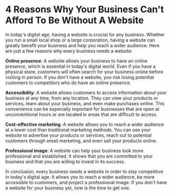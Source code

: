 # 4 Reasons Why Your Business Can't Afford To Be Without A Website

In today's digital age, having a website is crucial for any business. Whether you run a small local shop or a large corporation, having a website can greatly benefit your business and help you reach a wider audience. Here are just a few reasons why every business needs a website:

**Online presence**: A website allows your business to have an online presence, which is essential in today's digital world. Even if you have a physical store, customers will often search for your business online before visiting in person. If you don't have a website, you risk losing potential customers to competitors who do have an online presence.

**Accessibility**: A website allows customers to access information about your business at any time, from any location. They can view your products or services, learn about your business, and even make purchases online. This convenience can be especially important for businesses that are open at unconventional hours or are located in areas that are difficult to access.

**Cost-effective marketing**: A website allows you to reach a wider audience at a lower cost than traditional marketing methods. You can use your website to advertise your products or services, reach out to potential customers through email marketing, and even sell your products online.

**Professional image**: A website can help your business look more professional and established. It shows that you are committed to your business and that you are willing to invest in its success.

In conclusion, every business needs a website in order to stay competitive in today's digital age. It allows you to reach a wider audience, be more accessible to customers, and project a professional image. If you don't have a website for your business yet, now is the time to get one.